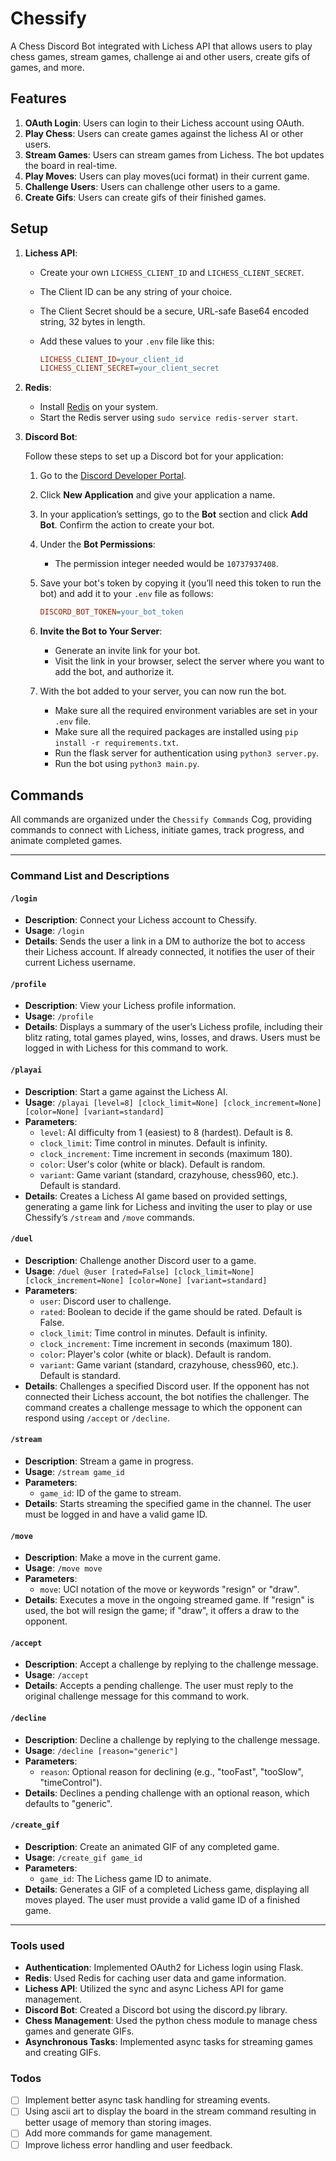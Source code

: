 # Chessify

A Chess Discord Bot integrated with Lichess API that allows users to play chess games, stream games, challenge ai and other users, create gifs of games, and more.

## Features

1. **OAuth Login**: Users can login to their Lichess account using OAuth.
2. **Play Chess**: Users can create games against the lichess AI or other users.
3. **Stream Games**: Users can stream games from Lichess. The bot updates the board in real-time.
4. **Play Moves**: Users can play moves(uci format) in their current game.
5. **Challenge Users**: Users can challenge other users to a game.
6. **Create Gifs**: Users can create gifs of their finished games.

## Setup

1. **Lichess API**:
   - Create your own `LICHESS_CLIENT_ID` and `LICHESS_CLIENT_SECRET`.
   - The Client ID can be any string of your choice.
   - The Client Secret should be a secure, URL-safe Base64 encoded string, 32 bytes in length.
   - Add these values to your `.env` file like this:

     ```ini
     LICHESS_CLIENT_ID=your_client_id
     LICHESS_CLIENT_SECRET=your_client_secret
     ```

2. **Redis**:
    - Install [Redis](https://redis.io/docs/latest/operate/oss_and_stack/install/install-redis/install-redis-on-linux/) on your system.
    - Start the Redis server using `sudo service redis-server start`.

3. **Discord Bot**:

   Follow these steps to set up a Discord bot for your application:

   1. Go to the [Discord Developer Portal](https://discord.com/developers/applications).
   2. Click **New Application** and give your application a name.
   3. In your application’s settings, go to the **Bot** section and click **Add Bot**. Confirm the action to create your bot.
   4. Under the **Bot Permissions**:
      - The permission integer needed would be `10737937408`.
   5. Save your bot's token by copying it (you’ll need this token to run the bot) and add it to your `.env` file as follows:

      ```ini
      DISCORD_BOT_TOKEN=your_bot_token
      ```

   6. **Invite the Bot to Your Server**:
      - Generate an invite link for your bot.
      - Visit the link in your browser, select the server where you want to add the bot, and authorize it.
   7. With the bot added to your server, you can now run the bot.
      - Make sure all the required environment variables are set in your `.env` file.
      - Make sure all the required packages are installed using `pip install -r requirements.txt`.
      - Run the flask server for authentication using `python3 server.py`.
      - Run the bot using `python3 main.py`.

## Commands

All commands are organized under the `Chessify Commands` Cog, providing commands to connect with Lichess, initiate games, track progress, and animate completed games.

---

### Command List and Descriptions

#### `/login`

- **Description**: Connect your Lichess account to Chessify.
- **Usage**: `/login`
- **Details**: Sends the user a link in a DM to authorize the bot to access their Lichess account. If already connected, it notifies the user of their current Lichess username.

#### `/profile`

- **Description**: View your Lichess profile information.
- **Usage**: `/profile`
- **Details**: Displays a summary of the user’s Lichess profile, including their blitz rating, total games played, wins, losses, and draws. Users must be logged in with Lichess for this command to work.

#### `/playai`

- **Description**: Start a game against the Lichess AI.
- **Usage**: `/playai [level=8] [clock_limit=None] [clock_increment=None] [color=None] [variant=standard]`
- **Parameters**:
  - `level`: AI difficulty from 1 (easiest) to 8 (hardest). Default is 8.
  - `clock_limit`: Time control in minutes. Default is infinity.
  - `clock_increment`: Time increment in seconds (maximum 180).
  - `color`: User's color (white or black). Default is random.
  - `variant`: Game variant (standard, crazyhouse, chess960, etc.). Default is standard.
- **Details**: Creates a Lichess AI game based on provided settings, generating a game link for Lichess and inviting the user to play or use Chessify’s `/stream` and `/move` commands.

#### `/duel`

- **Description**: Challenge another Discord user to a game.
- **Usage**: `/duel @user [rated=False] [clock_limit=None] [clock_increment=None] [color=None] [variant=standard]`
- **Parameters**:
  - `user`: Discord user to challenge.
  - `rated`: Boolean to decide if the game should be rated. Default is False.
  - `clock_limit`: Time control in minutes. Default is infinity.
  - `clock_increment`: Time increment in seconds (maximum 180).
  - `color`: Player's color (white or black). Default is random.
  - `variant`: Game variant (standard, crazyhouse, chess960, etc.). Default is standard.
- **Details**: Challenges a specified Discord user. If the opponent has not connected their Lichess account, the bot notifies the challenger. The command creates a challenge message to which the opponent can respond using `/accept` or `/decline`.

#### `/stream`

- **Description**: Stream a game in progress.
- **Usage**: `/stream game_id`
- **Parameters**:
  - `game_id`: ID of the game to stream.
- **Details**: Starts streaming the specified game in the channel. The user must be logged in and have a valid game ID.

#### `/move`

- **Description**: Make a move in the current game.
- **Usage**: `/move move`
- **Parameters**:
  - `move`: UCI notation of the move or keywords "resign" or "draw".
- **Details**: Executes a move in the ongoing streamed game. If "resign" is used, the bot will resign the game; if "draw", it offers a draw to the opponent.

#### `/accept`

- **Description**: Accept a challenge by replying to the challenge message.
- **Usage**: `/accept`
- **Details**: Accepts a pending challenge. The user must reply to the original challenge message for this command to work.

#### `/decline`

- **Description**: Decline a challenge by replying to the challenge message.
- **Usage**: `/decline [reason="generic"]`
- **Parameters**:
  - `reason`: Optional reason for declining (e.g., "tooFast", "tooSlow", "timeControl").
- **Details**: Declines a pending challenge with an optional reason, which defaults to "generic".

#### `/create_gif`

- **Description**: Create an animated GIF of any completed game.
- **Usage**: `/create_gif game_id`
- **Parameters**:
  - `game_id`: The Lichess game ID to animate.
- **Details**: Generates a GIF of a completed Lichess game, displaying all moves played. The user must provide a valid game ID of a finished game.

---

### Tools used

- **Authentication**: Implemented OAuth2 for Lichess login using Flask.
- **Redis**: Used Redis for caching user data and game information.
- **Lichess API**: Utilized the sync and async Lichess API for game management.
- **Discord Bot**: Created a Discord bot using the discord.py library.
- **Chess Management**: Used the python chess module to manage chess games and generate GIFs.
- **Asynchronous Tasks**: Implemented async tasks for streaming games and creating GIFs.

### Todos

- [ ] Implement better async task handling for streaming events.
- [ ] Using ascii art to display the board in the stream command resulting in better usage of memory than storing images.
- [ ] Add more commands for game management.
- [ ] Improve lichess error handling and user feedback.